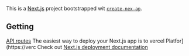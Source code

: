 This is a [Next.js](https://nextjs.org) project bootstrapped wit [`create-nex-ap`](https://nextjs.org/docs/pages/api-reference/create-next-app).
## Getting
[API routes](https://nextjs.org/docs/pages/building-your-pplication/routng/aproutes)
The easiest way to deploy your Next.js app is to vercel Platfor](https://verc
Check out [Next.js deployment documentation](https://nextjs.org/docs/pages/building-your-application/deployin) 
